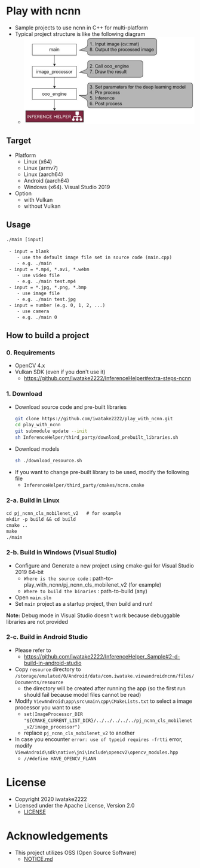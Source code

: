 # Play with ncnn
- Sample projects to use ncnn in C++ for multi-platform
- Typical project structure is like the following diagram
    - ![00_doc/design.jpg](00_doc/design.jpg)

## Target
- Platform
    - Linux (x64)
    - Linux (armv7)
    - Linux (aarch64)
    - Android (aarch64)
    - Windows (x64). Visual Studio 2019
- Option
    - with Vulkan
    - without Vulkan

## Usage
```
./main [input]

 - input = blank
    - use the default image file set in source code (main.cpp)
    - e.g. ./main
 - input = *.mp4, *.avi, *.webm
    - use video file
    - e.g. ./main test.mp4
 - input = *.jpg, *.png, *.bmp
    - use image file
    - e.g. ./main test.jpg
 - input = number (e.g. 0, 1, 2, ...)
    - use camera
    - e.g. ./main 0
```

## How to build a project
### 0. Requirements
- OpenCV 4.x
- Vulkan SDK (even if you don't use it)
    - https://github.com/iwatake2222/InferenceHelper#extra-steps-ncnn

### 1. Download 
- Download source code and pre-built libraries
    ```sh
    git clone https://github.com/iwatake2222/play_with_ncnn.git
    cd play_with_ncnn
    git submodule update --init
    sh InferenceHelper/third_party/download_prebuilt_libraries.sh
    ```
- Download models
    ```sh
    sh ./download_resource.sh
    ```
- If you want to change pre-built library to be used, modify the following file
    - `InferenceHelper/third_party/cmakes/ncnn.cmake`

### 2-a. Build in Linux
```
cd pj_ncnn_cls_mobilenet_v2   # for example
mkdir -p build && cd build
cmake ..
make
./main
```

### 2-b. Build in Windows (Visual Studio)
- Configure and Generate a new project using cmake-gui for Visual Studio 2019 64-bit
    - `Where is the source code` : path-to-play_with_ncnn/pj_ncnn_cls_mobilenet_v2	(for example)
    - `Where to build the binaries` : path-to-build	(any)
- Open `main.sln`
- Set `main` project as a startup project, then build and run!

**Note:** Debug mode in Visual Studio doesn't work because debuggable libraries are not provided

### 2-c. Build in Android Studio
- Please refer to
    - https://github.com/iwatake2222/InferenceHelper_Sample#2-d-build-in-android-studio
- Copy `resource` directory to `/storage/emulated/0/Android/data/com.iwatake.viewandroidncnn/files/Documents/resource`
    - the directory will be created after running the app (so the first run should fail because model files cannot be read)
- Modify `ViewAndroid\app\src\main\cpp\CMakeLists.txt` to select a image processor you want to use
    - `set(ImageProcessor_DIR "${CMAKE_CURRENT_LIST_DIR}/../../../../../pj_ncnn_cls_mobilenet_v2/image_processor")`
    - replace `pj_ncnn_cls_mobilenet_v2` to another
- In case you encounter `error: use of typeid requires -frtti` error, modify `ViewAndroid\sdk\native\jni\include\opencv2\opencv_modules.hpp`
    - `//#define HAVE_OPENCV_FLANN`

# License
- Copyright 2020 iwatake2222
- Licensed under the Apache License, Version 2.0
    - [LICENSE](LICENSE)

# Acknowledgements
- This project utilizes OSS (Open Source Software)
    - [NOTICE.md](NOTICE.md)
